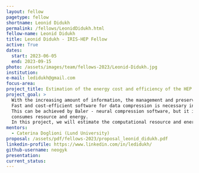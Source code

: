 ```yaml
---
layout: fellow
pagetype: fellow
shortname: Leonid Didukh
permalink: /fellows/LeonidDidukh.html
fellow-name: Leonid Didukh
title: Leonid Didukh - IRIS-HEP Fellow
active: True
dates:
  start: 2023-06-05
  end: 2023-09-15
photo: /assets/images/team/fellows-2023/Leonid-Didukh.jpg
institution:
e-mail: ledidukh@gmail.com
focus-area:
project_title: Estimation of the energy cost and efficiency of the HEP data compression ML algorithm (Baler)
project_goal: >
  With the increasing amount of information, the management and preservation of research data become memory and energy costly.
  Fast and cost-efficient software for data compression is necessary in order to resolve this problem.
  This can be achieved by Baler - neural compression software, but it is required to have the information and understanding of how the software allocates and
  consumes resource and energy.
  In this project, we will estimate the computational resource and energy consumption of the Baler framework.
mentors:
  - Caterina Doglioni (Lund University)
proposal: /assets/pdf/fellows-2023/proposal_leonid_didukh.pdf
linkedin-profile: https://www.linkedin.com/in/ledidukh/
github-username: neogyk
presentation:
current_status:
---
```

